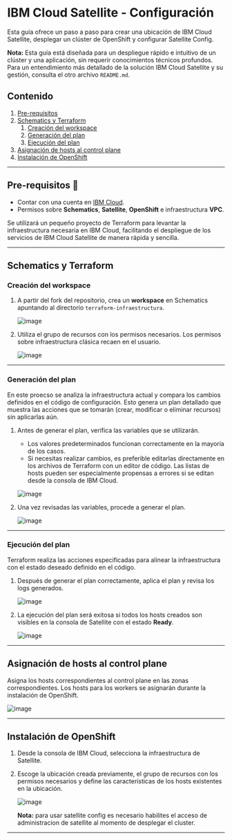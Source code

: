# **IBM Cloud Satellite - Configuración**

Esta guía ofrece un paso a paso para crear una ubicación de IBM Cloud Satellite, desplegar un clúster de OpenShift y configurar Satellite Config.

**Nota:** Esta guía está diseñada para un despliegue rápido e intuitivo de un clúster y una aplicación, sin requerir conocimientos técnicos profundos. Para un entendimiento más detallado de la solución IBM Cloud Satellite y su gestión, consulta el otro archivo `README.md`.


## **Contenido**

1. [Pre-requisitos](#pre-requisitos)
2. [Schematics y Terraform](#schematics-y-terraform)
   1. [Creación del workspace](#creación-del-workspace)
   2. [Generación del plan](#generación-del-plan)
   3. [Ejecución del plan](#ejecución-del-plan)
3. [Asignación de hosts al control plane](#asignación-de-hosts-al-control-plane)
4. [Instalación de OpenShift](#instalación-de-openshift)
---

## **Pre-requisitos** :pencil:

- Contar con una cuenta en [IBM Cloud](https://cloud.ibm.com/).
- Permisos sobre **Schematics**, **Satellite**, **OpenShift** e infraestructura **VPC**. 

Se utilizará un pequeño proyecto de Terraform para levantar la infraestructura necesaria en IBM Cloud, facilitando el despliegue de los servicios de IBM Cloud Satellite de manera rápida y sencilla.

---

## **Schematics y Terraform**
### **Creación del workspace**

1. A partir del fork del repositorio, crea un **workspace** en Schematics apuntando al directorio `terraform-infraestructura`.

   ![image](https://github.com/user-attachments/assets/54abe4a3-48ef-4ac6-85dc-bffb9e778874)

2. Utiliza el grupo de recursos con los permisos necesarios. Los permisos sobre infraestructura clásica recaen en el usuario.

   ![image](https://github.com/user-attachments/assets/1b27be25-42ec-4e0e-b357-a6fcd5fa2aab)

---

### **Generación del plan**

En este proecso se analiza la infraestructura actual y compara los cambios definidos en el código de configuración. Esto genera un plan detallado que muestra las acciones que se tomarán (crear, modificar o eliminar recursos) sin aplicarlas aún.

1. Antes de generar el plan, verifica las variables que se utilizarán.
   - Los valores predeterminados funcionan correctamente en la mayoría de los casos.
   - Si necesitas realizar cambios, es preferible editarlas directamente en los archivos de Terraform con un editor de código. Las listas de hosts pueden ser especialmente propensas a errores si se editan desde la consola de IBM Cloud.

   ![image](https://github.com/user-attachments/assets/616c53f8-082e-468b-93c4-0cc962e9f71f)

2. Una vez revisadas las variables, procede a generar el plan.

   ![image](https://github.com/user-attachments/assets/008875f9-338e-472e-a0e8-f53e9c9152a9)

---

### **Ejecución del plan**

Terraform realiza las acciones especificadas para alinear la infraestructura con el estado deseado definido en el código.

1. Después de generar el plan correctamente, aplica el plan y revisa los logs generados.

   ![image](https://github.com/user-attachments/assets/2d91bc9b-e4a8-4a81-85e5-b84f30cffaf0)

2. La ejecución del plan será exitosa si todos los hosts creados son visibles en la consola de Satellite con el estado **Ready**.

   ![image](https://github.com/user-attachments/assets/15ecfaf3-16b3-4166-a968-a167e75741c4)

---

## **Asignación de hosts al control plane**

Asigna los hosts correspondientes al control plane en las zonas correspondientes. Los hosts para los workers se asignarán durante la instalación de OpenShift.

![image](https://github.com/user-attachments/assets/1434fea6-2501-479e-9402-e0d586379cb9)

---

## **Instalación de OpenShift**

1. Desde la consola de IBM Cloud, selecciona la infraestructura de Satellite.
2. Escoge la ubicación creada previamente, el grupo de recursos con los permisos necesarios y define las características de los hosts existentes en la ubicación.

   ![image](https://github.com/user-attachments/assets/6a33fc08-16a0-4314-84a7-41083b0282f6)

   **Nota:** para usar satellite config es necesario habilites el acceso de administracion de satellite al momento de desplegar el cluster.

---

